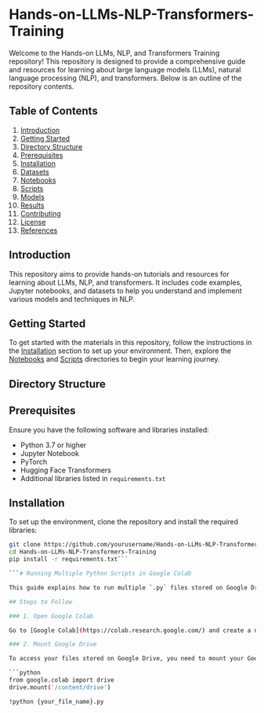 # Hands-on-LLMs-NLP-Transformers-Training

Welcome to the Hands-on LLMs, NLP, and Transformers Training repository! This repository is designed to provide a comprehensive guide and resources for learning about large language models (LLMs), natural language processing (NLP), and transformers. Below is an outline of the repository contents.

## Table of Contents

1. [Introduction](#introduction)
2. [Getting Started](#getting-started)
3. [Directory Structure](#directory-structure)
4. [Prerequisites](#prerequisites)
5. [Installation](#installation)
6. [Datasets](#datasets)
7. [Notebooks](#notebooks)
8. [Scripts](#scripts)
9. [Models](#models)
10. [Results](#results)
11. [Contributing](#contributing)
12. [License](#license)
13. [References](#references)

## Introduction

This repository aims to provide hands-on tutorials and resources for learning about LLMs, NLP, and transformers. It includes code examples, Jupyter notebooks, and datasets to help you understand and implement various models and techniques in NLP.

## Getting Started

To get started with the materials in this repository, follow the instructions in the [Installation](#installation) section to set up your environment. Then, explore the [Notebooks](#notebooks) and [Scripts](#scripts) directories to begin your learning journey.

## Directory Structure


## Prerequisites

Ensure you have the following software and libraries installed:
- Python 3.7 or higher
- Jupyter Notebook
- PyTorch
- Hugging Face Transformers
- Additional libraries listed in `requirements.txt`

## Installation

To set up the environment, clone the repository and install the required libraries:

```bash
git clone https://github.com/yourusername/Hands-on-LLMs-NLP-Transformers-Training.git
cd Hands-on-LLMs-NLP-Transformers-Training
pip install -r requirements.txt```

```# Running Multiple Python Scripts in Google Colab

This guide explains how to run multiple `.py` files stored on Google Drive in Google Colab.

## Steps to Follow

### 1. Open Google Colab

Go to [Google Colab](https://colab.research.google.com/) and create a new notebook.

### 2. Mount Google Drive

To access your files stored on Google Drive, you need to mount your Google Drive to the Colab environment.

```python
from google.colab import drive
drive.mount('/content/drive')

!python {your_file_name}.py

